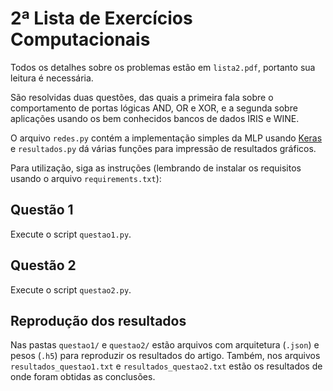 # 2ª Lista de Exercícios Computacionais

Todos os detalhes sobre os problemas estão em `lista2.pdf`, portanto sua leitura é necessária.

São resolvidas duas questões, das quais a primeira fala sobre o comportamento de portas lógicas AND, OR e XOR, e a segunda sobre aplicações usando os bem conhecidos bancos de dados IRIS e WINE.

O arquivo `redes.py` contém a implementação simples da MLP usando [Keras](https://keras.io/) e `resultados.py` dá várias funções para impressão de resultados gráficos.

Para utilização, siga as instruções (lembrando de instalar os requisitos usando o arquivo `requirements.txt`):

## Questão 1

Execute o script `questao1.py`.

## Questão 2

Execute o script `questao2.py`.

## Reprodução dos resultados

Nas pastas `questao1/` e `questao2/` estão arquivos com arquitetura (`.json`) e pesos (`.h5`) para reproduzir os resultados do artigo. Também, nos arquivos `resultados_questao1.txt` e `resultados_questao2.txt` estão os resultados de onde foram obtidas as conclusões.